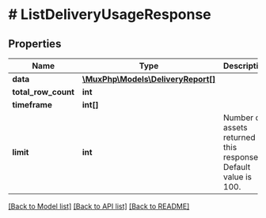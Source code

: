 # # ListDeliveryUsageResponse

## Properties

Name | Type | Description | Notes
------------ | ------------- | ------------- | -------------
**data** | [**\MuxPhp\Models\DeliveryReport[]**](DeliveryReport.md) |  | [optional] 
**total_row_count** | **int** |  | [optional] 
**timeframe** | **int[]** |  | [optional] 
**limit** | **int** | Number of assets returned in this response. Default value is 100. | [optional] 

[[Back to Model list]](../../README.md#documentation-for-models) [[Back to API list]](../../README.md#documentation-for-api-endpoints) [[Back to README]](../../README.md)


